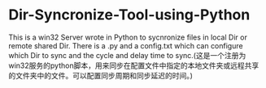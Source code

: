 # Dir-Syncronize-Tool-using-Python
This is a win32 Server wrote in Python  to sycnronize files in local Dir or remote shared Dir. There is a .py and a config.txt which can configure which  Dir to sync and the cycle and delay time to sync.(这是一个注册为win32服务的python脚本，用来同步在配置文件中指定的本地文件夹或远程共享的文件夹中的文件。可以配置同步周期和同步延迟的时间。)
